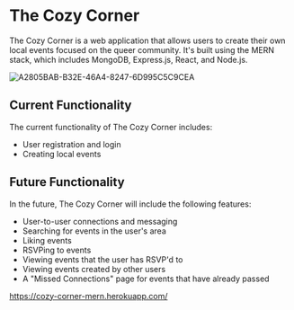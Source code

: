 # The Cozy Corner

The Cozy Corner is a web application that allows users to create their own local events focused on the queer community. It's built using the MERN stack, which includes MongoDB, Express.js, React, and Node.js.

![A2805BAB-B32E-46A4-8247-6D995C5C9CEA](https://user-images.githubusercontent.com/113068944/225078656-03637b08-1979-400e-8781-75c19819ff8c.jpeg)


## Current Functionality

The current functionality of The Cozy Corner includes:

- User registration and login
- Creating local events

## Future Functionality

In the future, The Cozy Corner will include the following features:

- User-to-user connections and messaging
- Searching for events in the user's area
- Liking events
- RSVPing to events
- Viewing events that the user has RSVP'd to
- Viewing events created by other users
- A "Missed Connections" page for events that have already passed

https://cozy-corner-mern.herokuapp.com/
